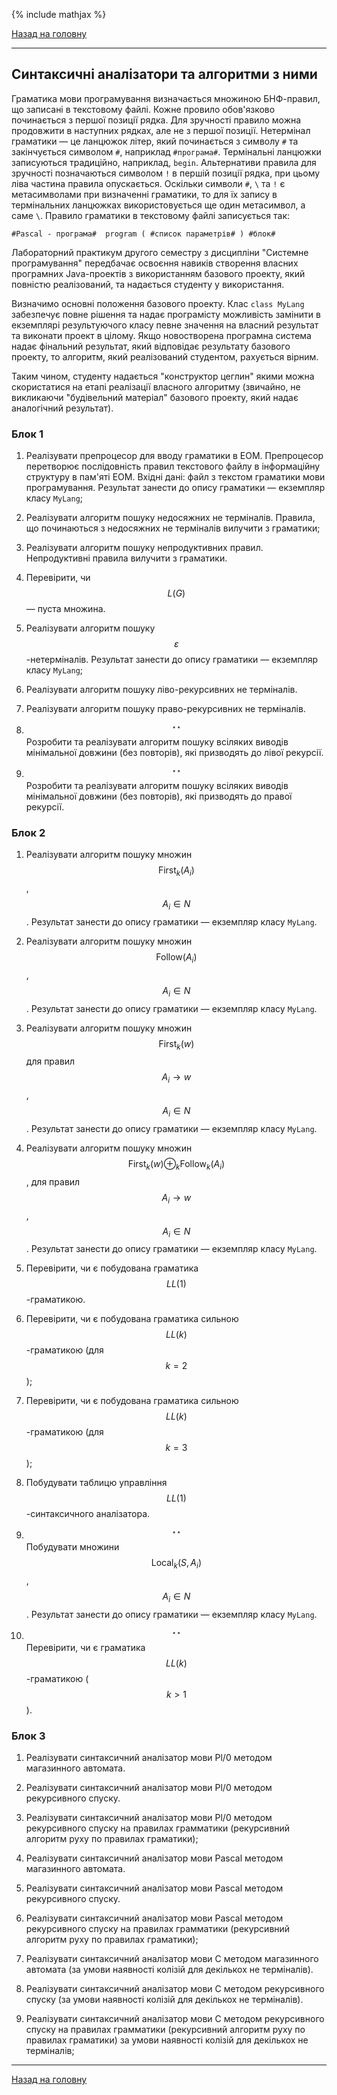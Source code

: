 <!--RELEASE-->

{% include mathjax %}

[Назад на головну](../../README.md)

---

## Синтаксичні аналізатори та алгоритми з ними

Граматика мови програмування визначається множиною БНФ-правил, що записані в текстовому файлі. 
Кожне провило обов'язково починається з першої позиції рядка. Для зручності правило можна 
продовжити в наступних рядках, але не з першої позиції. Нетермінал граматики &mdash; це 
ланцюжок літер, який починається з символу `#` та закінчується символом `#`, наприклад 
`#програма#`. Термінальні ланцюжки записуються традиційно, наприклад, `begin`. Альтернативи 
правила для зручності позначаються символом `!` в першій позиції рядка, при цьому ліва частина 
правила опускається. Оскільки символи `#`, `\` та `!` є метасимволами при визначенні 
граматики, то для їх запису в термінальних ланцюжках використовується ще один метасимвол, а 
саме `\`. Правило граматики в текстовому файлі записується так:

```
#Pascal - програма#  program ( #список параметрів# ) #блок#
```

Лабораторний практикум другого семестру з дисципліни "Системне програмування" передбачає 
освоєння навиків створення власних програмних Java-проектів з використанням базового проекту, 
який повністю реалізований, та надається студенту у використання.

Визначимо основні положення базового проекту. Клас `class MyLang` забезпечує повне рішення та 
надає програмісту можливість замінити в екземплярі результуючого класу певне значення на 
власний результат та виконати проект в цілому. Якщо новостворена програмна система надає 
фінальний результат, який відповідає результату базового проекту, то алгоритм, який 
реалізований студентом, рахується вірним.

Таким чином, студенту надається "конструктор цеглин" якими можна скористатися на етапі 
реалізації власного алгоритму (звичайно, не викликаючи "будівельний матеріал" базового 
проекту, який надає аналогічний результат).

### Блок 1

1. Реалізувати препроцесор для вводу граматики в ЕОМ. Препроцесор перетворює послідовність 
	правил текстового файлу в інформаційну структуру в пам'яті ЕОМ. Вхідні дані: файл з 
	текстом граматики мови програмування. Результат занести до опису граматики &mdash; екземпляр класу 
	`MyLang`;

2. Реалізувати алгоритм пошуку недосяжних не терміналів. Правила, що починаються з недосяжних 
	не терміналів вилучити з граматики;

3. Реалізувати алгоритм пошуку непродуктивних правил. Непродуктивні правила вилучити з 
	граматики.

4. Перевірити, чи $$L(G)$$ &mdash; пуста множина.

5. Реалізувати алгоритм пошуку $$\varepsilon$$-нетерміналів. Результат занести до опису 
	граматики &mdash; екземпляр класу `MyLang`;

6. Реалізувати алгоритм пошуку ліво-рекурсивних не терміналів.

7. Реалізувати алгоритм пошуку право-рекурсивних не терміналів.

8. $$^{\star\star}$$ Розробити та реалізувати алгоритм пошуку всіляких виводів мінімальної 
	довжини (без повторів), які призводять до лівої рекурсії. 

9. $$^{\star\star}$$ Розробити та реалізувати алгоритм пошуку всіляких виводів мінімальної 
	довжини (без повторів), які призводять до правої рекурсії.
  
### Блок 2

1. Реалізувати алгоритм пошуку множин $$\text{First}_k(A_i)$$, $$A_i \in N$$. Результат 
	занести до опису граматики &mdash; екземпляр класу `MyLang`. 

2. Реалізувати алгоритм пошуку множин $$\text{Follow}(A_i)$$, $$A_i \in N$$. Результат занести 
	до опису граматики &mdash; екземпляр класу `MyLang`.

3. Реалізувати алгоритм пошуку множин $$\text{First}_k(w)$$ для правил $$A_i \to w$$, 
	$$A_i \in N$$. Результат занести до опису граматики &mdash; екземпляр класу `MyLang`.

4. Реалізувати алгоритм пошуку множин $$\text{First}_k(w) \oplus_k \text{Follow}_k(A_i)$$, для 
	правил $$A_i \to w$$, $$A_i \in N$$. Результат занести до опису граматики &mdash; екземпляр 
	класу `MyLang`.

5. Перевірити, чи є побудована граматика $$LL(1)$$-граматикою.

6. Перевірити, чи є побудована граматика сильною $$LL(k)$$-граматикою (для $$k = 2$$);

7. Перевірити, чи є побудована граматика сильною $$LL(k)$$-граматикою (для $$k = 3$$);

8. Побудувати таблицю управління $$LL(1)$$-синтаксичного аналізатора.

9. $$^{\star\star}$$ Побудувати множини $$\text{Local}_k(S, A_i)$$, $$A_i \in N$$. Результат 
	занести до опису граматики &mdash; екземпляр класу `MyLang`.

10. $$^{\star\star}$$ Перевірити, чи є граматика $$LL(k)$$-граматикою ($$k > 1$$).

### Блок 3

1. Реалізувати синтаксичний аналізатор мови Pl/0 методом магазинного автомата.

2. Реалізувати синтаксичний аналізатор мови Pl/0 методом рекурсивного спуску.

3. Реалізувати синтаксичний аналізатор мови Pl/0 методом рекурсивного спуску на правилах 
	грамматики (рекурсивний алгоритм руху по правилах граматики);

4. Реалізувати синтаксичний аналізатор мови Pascal методом магазинного автомата.

5. Реалізувати синтаксичний аналізатор мови Pascal методом рекурсивного спуску.

6. Реалізувати синтаксичний аналізатор мови Pascal методом рекурсивного спуску на правилах 
	грамматики (рекурсивний алгоритм руху по правилах граматики);

7. Реалізувати синтаксичний аналізатор мови C методом магазинного автомата (за умови наявності 
	колізій для декількох не терміналів).

8. Реалізувати синтаксичний аналізатор мови C методом рекурсивного спуску (за умови наявності 
	колізій для декількох не терміналів).

9. Реалізувати синтаксичний аналізатор мови C методом рекурсивного спуску на правилах 
	грамматики (рекурсивний алгоритм руху по правилах граматики) за умови наявності колізій 
	для декількох не терміналів;

---

[Назад на головну](../../README.md)